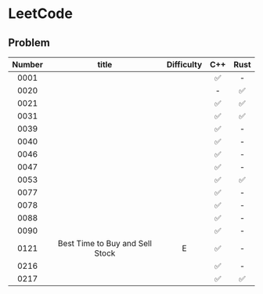 # LeetCode

## Problem

| Number |              title              | Difficulty | C++ | Rust |
|  :-:   |               :-:               |    :-:     | :-: | :-:  |
|  0001  |                                 |            | ✅  |  -   |
|  0020  |                                 |            |  -  |  ✅  |
|  0021  |                                 |            | ✅  |  ✅  |
|  0031  |                                 |            | ✅  |  ✅  |
|  0039  |                                 |            | ✅  |  -   |
|  0040  |                                 |            | ✅  |  -   |
|  0046  |                                 |            | ✅  |  -   |
|  0047  |                                 |            | ✅  |  -   |
|  0053  |                                 |            | ✅  |  ✅  |
|  0077  |                                 |            | ✅  |  -   |
|  0078  |                                 |            | ✅  |  -   |
|  0088  |                                 |            | ✅  |  -   |
|  0090  |                                 |            | ✅  |  -   |
|  0121  | Best Time to Buy and Sell Stock |     E      | ✅  |  -   |
|  0216  |                                 |            | ✅  |  -   |
|  0217  |                                 |            | ✅  |  ✅  |
